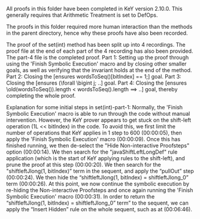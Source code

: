 All proofs in this folder have been completed in KeY version 2.10.0.
This generally requires that Arithmetic Treatment is set to DefOps. 

The proofs in this folder required more human interaction than the methods in the parent directory, hence why these proofs have also been recorded.

The proof of the set(int) method has been split up into 4 recordings. The proof file at the end of each part of the 4 recording has also been provided. 
The part-4 file is the completed proof.
Part 1: Setting up the proof through using the 'Finish Symbolic Execution' macro and by closing other smaller goals, as well as verifying that the invariant holds at the end of the method.
Part 2: Closing the [ensures wordsToSeq()[bitIndex] == 1;] goal.
Part 3: Closing the [ensures (\forall \bigint j; ..] goal.
Part 4: Closing the [ensures \old(wordsToSeq()).length < wordsToSeq().length ==> ..] goal, thereby completing the whole proof.

Explanation for some initial steps in set(int)-part-1:
	Normally, the 'Finish Symbolic Execution' macro is able to run through the code without manual intervention. However, the KeY prover appears to get stuck on the shift-left operation (1L << bitIndex) in the code. To avoid this, we first limit the number of operations that KeY applies in 1 step to 600 (00:00:05), then apply the 'Finish Symbolic Execution' macro (00:00:09). Once this has finished running, we then de-select the "Hide Non-interactive Proofsteps" option (00:00:14). We then search for the "javaShiftLeftLongDef" rule application (which is the start of KeY applying rules to the shift-left), and prune the proof at this step (00:00:20). We then search for the "shiftleftJlong(1, bitIndex)” term in the sequent, and apply the “pullOut” step (00:00:24). We then hide the “shiftleftJlong(1, bitIndex) = shiftleftJlong_0” term (00:00:26). At this point, we now continue the symbolic execution by re-hiding the Non-interactive Proofsteps and once again running the 'Finish Symbolic Execution' macro (00:00:31). 
In order to return the “shiftleftJlong(1, bitIndex) = shiftleftJlong_0” term” to the sequent, we can apply the “Insert Hidden” rule on the whole sequent, such as at (00:06:46).